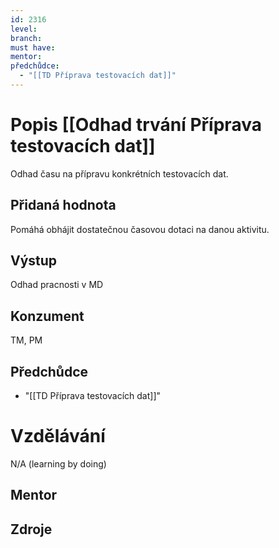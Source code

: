 ```yaml
---
id: 2316
level: 
branch: 
must have: 
mentor: 
předchůdce: 
  - "[[TD Příprava testovacích dat]]"
---
```



# Popis [[Odhad trvání Příprava testovacích dat]]
Odhad času na přípravu konkrétních testovacích dat.

## Přidaná hodnota
Pomáhá obhájit dostatečnou časovou dotaci na danou aktivitu.

## Výstup
Odhad pracnosti v MD

## Konzument
TM, PM

## Předchůdce

  - "[[TD Příprava testovacích dat]]"

# Vzdělávání
N/A (learning by doing)

## Mentor


## Zdroje